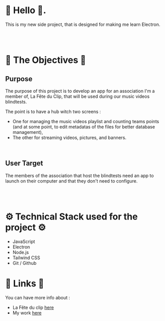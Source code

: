 <!-- Introduction -->
<h1>🫡 Hello 👋.</h1>
<p>This is my new side project, that is designed for making me learn Electron.</p>
<br/>
<br/>

<!-- Objectives -->
<h1>🎯 The Objectives 🎯</h1>
<h2>Purpose</h2>
<p>The purpose of this project is to develop an app for an association I'm a member of, La Fête du Clip, that will be used during our music videos blindtests.</p>
<p>The point is to have a hub witch two screens :</p>
<ul>
<li> One for managing the music videos playlist and counting teams points (and at some point, to edit metadatas of the files for better database management),</li>
<li> The other for streaming videos, pictures, and banners.</li>
</ul>
<br/>

<h2>User Target</h2>
<p>The members of the association that host the blindtests need an app to launch on their computer and that they don't need to configure.</p>
<br/>
<br/>

<!-- Technical stack -->
<h1>⚙️ Technical Stack used for the project ⚙️</h1>
<ul>
<li>JavaScript</li>
<li>Electron</li>
<li>Node.js</li>
<li>Tailwind CSS</li>
<li>Git / Github</li>
</ul>

<!-- Links -->
<h1>🔗 Links 🔗</h1>
<p>You can have more info about :</p>
<ul>
<li>La Fête du clip <a href="https://www.feteduclip.com">here</a></li>
<li>My work <a href="https://main--francoischavallard-portfolio.netlify.app/">here</a></li>

</ul>
